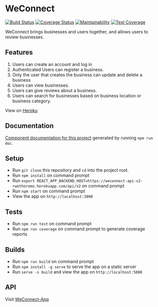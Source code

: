 # WeConnect

[![Build Status](https://travis-ci.org/Rwothoromo/WeConnect-React.svg)](https://travis-ci.org/Rwothoromo/WeConnect-React)
[![Coverage Status](https://coveralls.io/repos/github/Rwothoromo/WeConnect-React/badge.svg)](https://coveralls.io/github/Rwothoromo/WeConnect-React)
[![Maintainability](https://api.codeclimate.com/v1/badges/011fa7aac9be205db2c7/maintainability)](https://codeclimate.com/github/Rwothoromo/WeConnect-React/maintainability)
[![Test Coverage](https://api.codeclimate.com/v1/badges/011fa7aac9be205db2c7/test_coverage)](https://codeclimate.com/github/Rwothoromo/WeConnect-React/test_coverage)

WeConnect brings businesses and users together, and allows users to review businesses.

## Features

1. Users can create an account and log in
2. Authenticated Users can register a business.
3. Only the user that creates the business can update and delete a business
4. Users can view businesses.
5. Users can give reviews about a business.
6. Users can search for businesses based on business location or business category.

View on [Heroku](https://weconnect-react-rwothoromo.herokuapp.com/)

## Documentation

[Component documentation for this project](./DOCUMENTATION.md) generated by running `npm run doc`.

## Setup

* Run `git clone` this repository and `cd` into the project root.
* Run `npm install` on command prompt
* Run `export REACT_APP_BACKEND_HOST=https://weconnect-api-v2-rwothoromo.herokuapp.com/api/v2` on command prompt
* Run `npm start` on command prompt
* View the app on `http://localhost:3000`

## Tests

* Run `npm run test` on command prompt
* Run `npm run coverage` on command prompt to generate coverage reports

## Builds

* Run `npm run build` on command prompt
* Run `npm install -g serve` to serve the app on a static server
* Run `serve -s build` and view the app on `http://localhost:5000`

## API

Visit [WeConnect-App](https://github.com/Rwothoromo/WeConnect-App)
